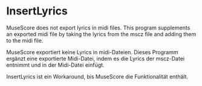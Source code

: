# InsertLyrics

MuseScore does not export lyrics in midi files. 
This program supplements an exported midi file by taking the lyrics from the mscz file and adding them to the midi file.

MuseScore exportiert keine Lyrics in midi-Dateien. 
Dieses Programm ergänzt eine exportierte Midi-Datei, indem es die Lyrics der mscz-Datei entnimmt und in der Midi-Datei einfügt.  

InsertLyrics ist ein Workaround, bis MuseScore die Funktionalität enthält.
